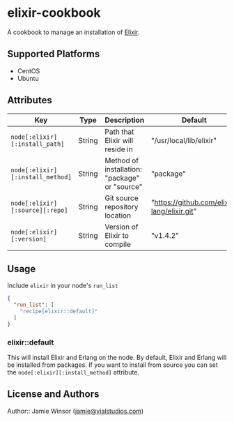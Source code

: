 # elixir-cookbook

A cookbook to manage an installation of [Elixir](http://elixir-lang.org/).

## Supported Platforms

- CentOS
- Ubuntu

## Attributes

Key                              | Type   | Description                                   | Default
-------------------------------- | ------ | --------------------------------------------- | ---------------------------------------------
`node[:elixir][:install_path]`   | String | Path that Elixir will reside in               | "/usr/local/lib/elixir"
`node[:elixir][:install_method]` | String | Method of installation: "package" or "source" | "package"
`node[:elixir][:source][:repo]`  | String | Git source repository location                | "<https://github.com/elixir-lang/elixir.git>"
`node[:elixir][:version]`        | String | Version of Elixir to compile                  | "v1.4.2"

## Usage

Include `elixir` in your node's `run_list`

```json
{
  "run_list": [
    "recipe[elixir::default]"
  ]
}
```

### elixir::default

This will install Elixir and Erlang on the node. By default, Elixir and Erlang will be installed from packages. If you want to install from source you can set the `node[:elixir][:install_method]` attribute.

## License and Authors

Author:: Jamie Winsor ([jamie@vialstudios.com](mailto:jamie@vialstudios.com))

